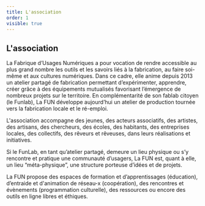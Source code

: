 ```yaml
---
title: L'association
order: 1
visible: true
---
```

## L'association

La Fabrique d’Usages Numériques a pour vocation de rendre accessible au plus grand nombre les outils et les savoirs liés à la fabrication, au faire soi-même et aux cultures numériques. Dans ce cadre, elle anime depuis 2013 un atelier partagé de fabrication permettant d’expérimenter, apprendre, créer grâce à des équipements mutualisés favorisant l’émergence de nombreux projets sur le territoire. En complémentarité de son fablab citoyen (le Funlab), La FUN développe aujourd’hui un atelier de production tournée vers la fabrication locale et le ré-emploi.

L'association accompagne des jeunes, des acteurs associatifs, des artistes, des artisans, des chercheurs, des écoles, des habitants, des entreprises locales, des collectifs, des rêveurs et rêveuses, dans leurs réalisations et initiatives.

Si le FunLab, en tant qu’atelier partagé, demeure un lieu physique ou s’y rencontre et pratique une communauté d’usagers, La FUN est, quant à elle, un lieu “méta-physique”, une structure porteuse d’idées et de projets.

La FUN propose des espaces de formation et d’apprentissages (éducation), d’entraide et d'animation de réseau-x (coopération), des rencontres et évènements (programmation culturelle), des ressources ou encore des outils en ligne libres et éthiques.